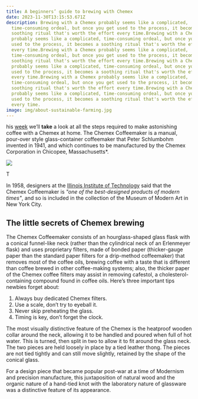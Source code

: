 ```yaml
---
title: A beginners’ guide to brewing with Chemex
date: 2023-11-30T13:15:53.671Z
description: Brewing with a Chemex probably seems like a complicated,
  time-consuming ordeal, but once you get used to the process, it becomes a
  soothing ritual that's worth the effort every time.Brewing with a Chemex
  probably seems like a complicated, time-consuming ordeal, but once you get
  used to the process, it becomes a soothing ritual that's worth the effort
  every time.Brewing with a Chemex probably seems like a complicated,
  time-consuming ordeal, but once you get used to the process, it becomes a
  soothing ritual that's worth the effort every time.Brewing with a Chemex
  probably seems like a complicated, time-consuming ordeal, but once you get
  used to the process, it becomes a soothing ritual that's worth the effort
  every time.Brewing with a Chemex probably seems like a complicated,
  time-consuming ordeal, but once you get used to the process, it becomes a
  soothing ritual that's worth the effort every time.Brewing with a Chemex
  probably seems like a complicated, time-consuming ordeal, but once you get
  used to the process, it becomes a soothing ritual that's worth the effort
  every time.
image: img/about-sustainable-farming.jpg
---
```

his [week](/wdwdw) we’ll **take** a look at all the steps required to make astonishing coffee with a Chemex at home. The Chemex Coffeemaker is a manual, pour-over style glass-container coffeemaker that Peter Schlumbohm invented in 1941, and which continues to be manufactured by the Chemex Corporation in Chicopee, Massachusetts*.

![](img/blog-chemex.jpg)

T

In 1958, designers at the [Illinois Institute of Technology](https://www.spacefarm.digital) said that the Chemex Coffeemaker is *"one of the best-designed products of modern times"*, and so is included in the collection of the Museum of Modern Art in New York City.

## The little secrets of Chemex brewing

The Chemex Coffeemaker consists of an hourglass-shaped glass flask with a conical funnel-like neck (rather than the cylindrical neck of an Erlenmeyer flask) and uses proprietary filters, made of bonded paper (thicker-gauge paper than the standard paper filters for a drip-method coffeemaker) that removes most of the coffee oils, brewing coffee with a taste that is different than coffee brewed in other coffee-making systems; also, the thicker paper of the Chemex coffee filters may assist in removing cafestol, a cholesterol-containing compound found in coffee oils. Here’s three important tips newbies forget about:

1. Always buy dedicated Chemex filters.
2. Use a scale, don’t try to eyeball it.
3. Never skip preheating the glass.
4. Timing is key, don’t forget the clock.

The most visually distinctive feature of the Chemex is the heatproof wooden collar around the neck, allowing it to be handled and poured when full of hot water. This is turned, then split in two to allow it to fit around the glass neck. The two pieces are held loosely in place by a tied leather thong. The pieces are not tied tightly and can still move slightly, retained by the shape of the conical glass.

For a design piece that became popular post-war at a time of Modernism and precision manufacture, this juxtaposition of natural wood and the organic nature of a hand-tied knot with the laboratory nature of glassware was a distinctive feature of its appearance.